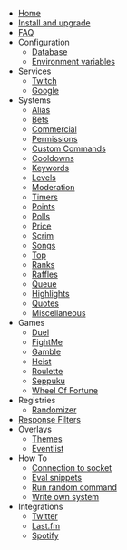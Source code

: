 * [Home](/)
* [Install and upgrade](/install-and-upgrade.md)
* [FAQ](/faq.md)
* Configuration
  * [Database](/configuration/database.md)
  * [Environment variables](/configuration/env.md)
* Services
  * [Twitch](/services/twitch.md)
  * [Google](/services/google.md)
* Systems
  * [Alias](/systems/alias.md)
  * [Bets](/systems/bets.md)
  * [Commercial](/systems/commercial.md)
  * [Permissions](/systems/permissions.md)
  * [Custom Commands](/systems/custom-commands.md)
  * [Cooldowns](/systems/cooldowns.md)
  * [Keywords](/systems/keywords.md)
  * [Levels](/systems/levels.md)
  * [Moderation](/systems/moderation.md)
  * [Timers](/systems/timers.md)
  * [Points](/systems/points.md)
  * [Polls](/systems/polls.md)
  * [Price](/systems/price.md)
  * [Scrim](/systems/scrim.md)
  * [Songs](/systems/songs.md)
  * [Top](/systems/top.md)
  * [Ranks](/systems/ranks.md)
  * [Raffles](/systems/raffles.md)
  * [Queue](/systems/queue.md)
  * [Highlights](/systems/highlights.md)
  * [Quotes](/systems/quotes.md)
  * [Miscellaneous](/systems/miscellaneous.md)
* Games
  * [Duel](/games/duel.md)
  * [FightMe](/games/fightme.md)
  * [Gamble](/games/gamble.md)
  * [Heist](/games/heist.md)
  * [Roulette](/games/roulette.md)
  * [Seppuku](/games/seppuku.md)
  * [Wheel Of Fortune](/games/wheelOfFortune.md)
* Registries
  * [Randomizer](/registries/randomizer.md)
* [Response Filters](/filters/all.md)
* Overlays
  * [Themes](/overlays/themes.md)
  * [Eventlist](/overlays/eventlist.md)
* How To
  * [Connection to socket](/howto/connection-to-socket.md)
  * [Eval snippets](/howto/eval.md)
  * [Run random command](/howto/run-random-command.md)
  * [Write own system](/howto/write-own-system.md)
* Integrations
  * [Twitter](/integrations/twitter.md)
  * [Last.fm](/integrations/lastfm.md)
  * [Spotify](/integrations/spotify.md)
